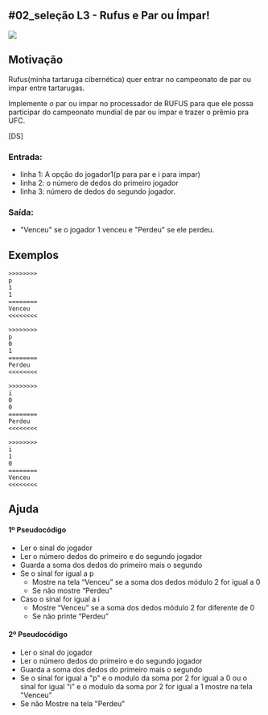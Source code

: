 ## #02_seleção L3 - Rufus e Par ou Ímpar!


![](__capa.jpg)

## Motivação

Rufus(minha tartaruga cibernética) quer entrar no campeonato de par ou impar entre tartarugas.

Implemente o par ou impar no processador de RUFUS para que ele possa participar do campeonato
mundial de par ou impar e trazer o prêmio pra UFC.

[DS]

### Entrada:
* linha 1: A opção do jogador1(p para par e i para impar)
* linha 2: o número de dedos do primeiro jogador
* linha 3: número de dedos do segundo jogador.

### Saída:
* "Venceu" se o jogador 1 venceu e "Perdeu" se ele perdeu.

## Exemplos

```
>>>>>>>>
p
1
1
========
Venceu
<<<<<<<<

>>>>>>>>
p
0
1
========
Perdeu
<<<<<<<<

>>>>>>>>
i
0
0
========
Perdeu
<<<<<<<<

>>>>>>>>
i
1
0
========
Venceu
<<<<<<<<
```

## Ajuda
#### 1º Pseudocódigo

* Ler o sinal do jogador
* Ler o número dedos do primeiro e do segundo jogador
* Guarda a soma dos dedos do primeiro mais o segundo
* Se o sinal for igual a p
    * Mostre na tela “Venceu” se a soma dos dedos módulo 2 for igual a 0
    * Se não mostre “Perdeu”
* Caso o sinal for igual a i
    * Mostre “Venceu” se a soma dos dedos módulo 2 for diferente de 0
    * Se não printe “Perdeu”

#### 2º Pseudocódigo
* Ler o sinal do jogador
* Ler o número dedos do primeiro e do segundo jogador
* Guarda a soma dos dedos do primeiro mais o segundo
* Se o sinal for igual a "p" e o modulo da soma por 2 for igual a 0 
ou o sinal for igual “i” e o modulo da soma por 2 for igual a 1 mostre na tela "Venceu"
* Se não
Mostre na tela "Perdeu"

